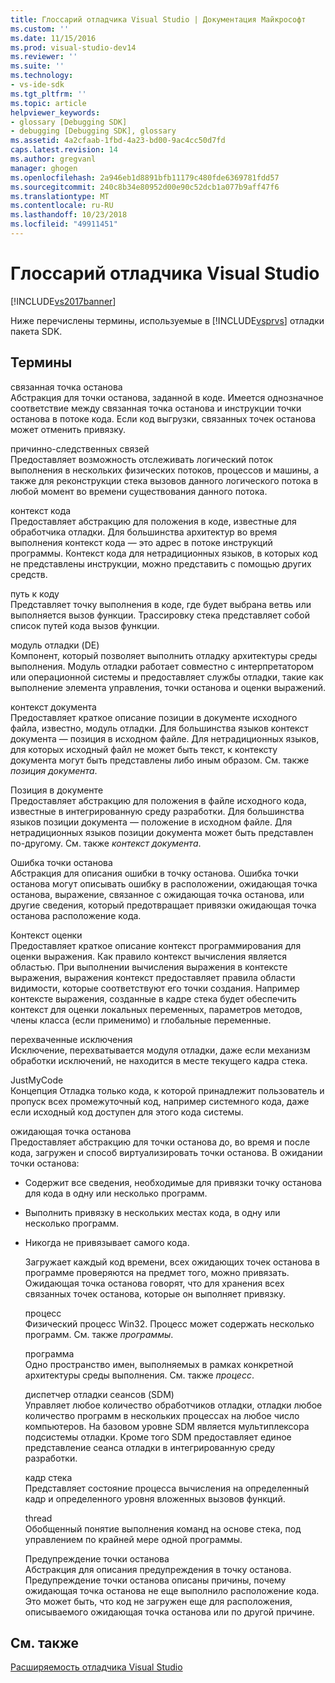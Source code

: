 ```yaml
---
title: Глоссарий отладчика Visual Studio | Документация Майкрософт
ms.custom: ''
ms.date: 11/15/2016
ms.prod: visual-studio-dev14
ms.reviewer: ''
ms.suite: ''
ms.technology:
- vs-ide-sdk
ms.tgt_pltfrm: ''
ms.topic: article
helpviewer_keywords:
- glossary [Debugging SDK]
- debugging [Debugging SDK], glossary
ms.assetid: 4a2cfaab-1fbd-4a23-bd00-9ac4cc50d7fd
caps.latest.revision: 14
ms.author: gregvanl
manager: ghogen
ms.openlocfilehash: 2a946eb1d8891bfb11179c480fde6369781fdd57
ms.sourcegitcommit: 240c8b34e80952d00e90c52dcb1a077b9aff47f6
ms.translationtype: MT
ms.contentlocale: ru-RU
ms.lasthandoff: 10/23/2018
ms.locfileid: "49911451"
---
```

# <a name="visual-studio-debugger-glossary"></a>Глоссарий отладчика Visual Studio
[!INCLUDE[vs2017banner](../../../includes/vs2017banner.md)]

Ниже перечислены термины, используемые в [!INCLUDE[vsprvs](../../../includes/vsprvs-md.md)] отладки пакета SDK.  
  
## <a name="terms"></a>Термины  
 связанная точка останова  
 Абстракция для точки останова, заданной в коде. Имеется однозначное соответствие между связанная точка останова и инструкции точки останова в потоке кода. Если код выгрузки, связанных точек останова может отменить привязку.  
  
 причинно-следственных связей  
 Предоставляет возможность отслеживать логический поток выполнения в нескольких физических потоков, процессов и машины, а также для реконструкции стека вызовов данного логического потока в любой момент во времени существования данного потока.  
  
 контекст кода  
 Предоставляет абстракцию для положения в коде, известные для обработчика отладки. Для большинства архитектур во время выполнения контекст кода — это адрес в потоке инструкций программы. Контекст кода для нетрадиционных языков, в которых код не представлены инструкции, можно представить с помощью других средств.  
  
 путь к коду  
 Представляет точку выполнения в коде, где будет выбрана ветвь или выполняется вызов функции. Трассировку стека представляет собой список путей кода вызов функции.  
  
 модуль отладки (DE)  
 Компонент, который позволяет выполнить отладку архитектуры среды выполнения. Модуль отладки работает совместно с интерпретатором или операционной системы и предоставляет службы отладки, такие как выполнение элемента управления, точки останова и оценки выражений.  
  
 контекст документа  
 Предоставляет краткое описание позиции в документе исходного файла, известно, модуль отладки. Для большинства языков контекст документа — позиция в исходном файле. Для нетрадиционных языков, для которых исходный файл не может быть текст, к контексту документа могут быть представлены либо иным образом. См. также *позиция документа*.  
  
 Позиция в документе  
 Предоставляет абстракцию для положения в файле исходного кода, известные в интегрированную среду разработки. Для большинства языков позиции документа — положение в исходном файле. Для нетрадиционных языков позиции документа может быть представлен по-другому. См. также *контекст документа*.  
  
 Ошибка точки останова  
 Абстракция для описания ошибки в точку останова. Ошибка точки останова могут описывать ошибку в расположении, ожидающая точка останова, выражение, связанное с ожидающая точка останова, или другие сведения, который предотвращает привязки ожидающая точка останова расположение кода.  
  
 Контекст оценки  
 Предоставляет краткое описание контекст программирования для оценки выражения. Как правило контекст вычисления является областью. При выполнении вычисления выражения в контексте выражения, выражения контекст предоставляет правила области видимости, которые соответствуют его точки создания. Например контексте выражения, созданные в кадре стека будет обеспечить контекст для оценки локальных переменных, параметров методов, члены класса (если применимо) и глобальные переменные.  
  
 перехваченные исключения  
 Исключение, перехватывается модуля отладки, даже если механизм обработки исключений, не находится в месте текущего кадра стека.  
  
 JustMyCode  
 Концепция Отладка только кода, к которой принадлежит пользователь и пропуск всех промежуточный код, например системного кода, даже если исходный код доступен для этого кода системы.  
  
 ожидающая точка останова  
 Предоставляет абстракцию для точки останова до, во время и после кода, загружен и способ виртуализировать точки останова. В ожидании точки останова:  
  
- Содержит все сведения, необходимые для привязки точку останова для кода в одну или несколько программ.  
  
- Выполнить привязку в нескольких местах кода, в одну или несколько программ.  
  
- Никогда не привязывает самого кода.  
  
  Загружает каждый код времени, всех ожидающих точек останова в программе проверяются на предмет того, можно привязать. Ожидающая точка останова говорят, что для хранения всех связанных точек останова, которые он выполняет привязку.  
  
  процесс  
  Физический процесс Win32. Процесс может содержать несколько программ. См. также *программы*.  
  
  программа  
  Одно пространство имен, выполняемых в рамках конкретной архитектуры среды выполнения. См. также *процесс*.  
  
  диспетчер отладки сеансов (SDM)  
  Управляет любое количество обработчиков отладки, отладки любое количество программ в нескольких процессах на любое число компьютеров. На базовом уровне SDM является мультиплексора подсистемы отладки. Кроме того SDM предоставляет единое представление сеанса отладки в интегрированную среду разработки.  
  
  кадр стека  
  Представляет состояние процесса вычисления на определенный кадр и определенного уровня вложенных вызовов функций.  
  
  thread  
  Обобщенный понятие выполнения команд на основе стека, под управлением по крайней мере одной программы.  
  
  Предупреждение точки останова  
  Абстракция для описания предупреждения в точку останова. Предупреждение точки останова описаны причины, почему ожидающая точка останова не еще выполнило расположение кода. Это может быть, что код не загружен еще для расположения, описываемого ожидающая точка останова или по другой причине.  
  
## <a name="see-also"></a>См. также  
 [Расширяемость отладчика Visual Studio](../../../extensibility/debugger/visual-studio-debugger-extensibility.md)

